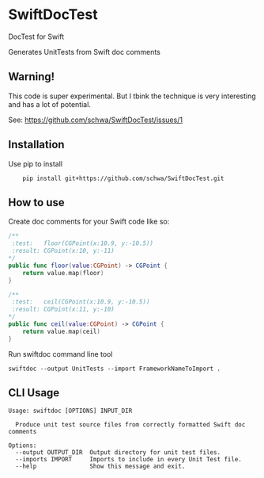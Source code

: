 # SwiftDocTest

DocTest for Swift

Generates UnitTests from Swift doc comments

## Warning!

This code is super experimental. But I tbink the technique is very interesting and has a lot of potential. 

See: https://github.com/schwa/SwiftDocTest/issues/1

## Installation

Use pip to install

```shell
    pip install git+https://github.com/schwa/SwiftDocTest.git
```

## How to use

Create doc comments for your Swift code like so:

```swift
/**
 :test:   floor(CGPoint(x:10.9, y:-10.5))
 :result: CGPoint(x:10, y:-11)
*/
public func floor(value:CGPoint) -> CGPoint {
    return value.map(floor)
}

/**
 :test:   ceil(CGPoint(x:10.9, y:-10.5))
 :result: CGPoint(x:11, y:-10)
*/
public func ceil(value:CGPoint) -> CGPoint {
    return value.map(ceil)
}
```

Run swiftdoc command line tool

```shell
swiftdoc --output UnitTests --import FrameworkNameToImport .
```

## CLI Usage

```
Usage: swiftdoc [OPTIONS] INPUT_DIR

  Produce unit test source files from correctly formatted Swift doc comments

Options:
  --output OUTPUT_DIR  Output directory for unit test files.
  --imports IMPORT     Imports to include in every Unit Test file.
  --help               Show this message and exit.
```
